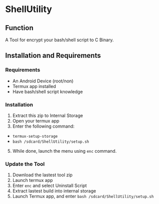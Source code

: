 # ShellUtility

## Function
A Tool for encrypt your bash/shell script to C Binary.

## Installation and Requirements

### Requirements
- An Android Device (root/non)
- Termux app installed
- Have bash/shell script knowledge

### Installation
1. Extract this zip to Internal Storage
2. Open your termux app
3. Enter the following command: 
- `termux-setup-storage`
- `bash /sdcard/ShellUtility/setup.sh`
5. While done, launch the menu using `enc` command.

### Update the Tool
1. Download the lastest tool zip
2. Launch termux app
3. Enter `enc` and select Uninstall Script
4. Extract lastest build into internal storage
5. Launch Termux app, and enter `bash /sdcard/ShellUtility/setup.sh`
